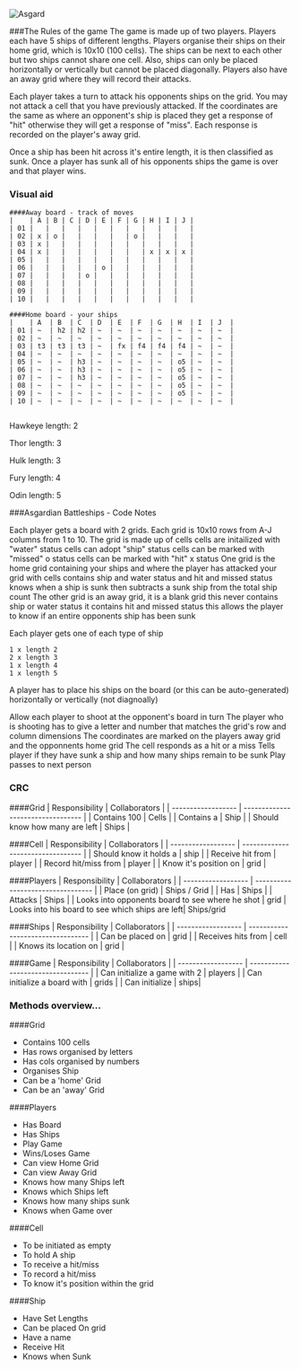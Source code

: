 ![Asgard](http://img1.wikia.nocookie.net/__cb20131207032431/disney/images/0/0b/Asgard.jpg "Asgard")

###The Rules of the game
The game is made up of two players. Players each have 5 ships of different lengths. Players organise their ships on their home grid, which is 10x10 (100 cells). The ships can be next to each other but two ships cannot share one cell. Also, ships can only be placed horizontally or vertically but cannot be placed diagonally. Players also have an away grid where they will record their attacks.

Each player takes a turn to attack his opponents ships on the grid. You may not attack a cell that you have previously attacked. If the coordinates are the same as where an opponent's ship is placed they get a response of "hit" otherwise they will get a response of "miss". Each response is recorded on the player's away grid.

Once a ship has been hit across it's entire length, it is then classified as sunk. Once a player has sunk all of his opponents ships the game is over and that player wins.

### Visual aid
`````````
####Away board - track of moves
|    | A | B | C | D | E | F | G | H | I | J |
| 01 |   |   |   |   |   |   |   |   |   |   |
| 02 | x | o |   |   |   |   | o |   |   |   |
| 03 | x |   |   |   |   |   |   |   |   |   |
| 04 | x |   |   |   |   |   |   | x | x | x |
| 05 |   |   |   |   |   |   |   |   |   |   |
| 06 |   |   |   |   | o |   |   |   |   |   |
| 07 |   |   |   | o |   |   |   |   |   |   |
| 08 |   |   |   |   |   |   |   |   |   |   |
| 09 |   |   |   |   |   |   |   |   |   |   |
| 10 |   |   |   |   |   |   |   |   |   |   |

####Home board - your ships
|    | A  | B  | C  | D  | E  | F  | G  | H  | I  | J  |
| 01 | ~  | h2 | h2 | ~  | ~  | ~  | ~  | ~  | ~  | ~  |
| 02 | ~  | ~  | ~  | ~  | ~  | ~  | ~  | ~  | ~  | ~  |
| 03 | t3 | t3 | t3 | ~  | fx | f4 | f4 | f4 | ~  | ~  |
| 04 | ~  | ~  | ~  | ~  | ~  | ~  | ~  | ~  | ~  | ~  |
| 05 | ~  | ~  | h3 | ~  | ~  | ~  | ~  | o5 | ~  | ~  |
| 06 | ~  | ~  | h3 | ~  | ~  | ~  | ~  | o5 | ~  | ~  |
| 07 | ~  | ~  | h3 | ~  | ~  | ~  | ~  | o5 | ~  | ~  |
| 08 | ~  | ~  | ~  | ~  | ~  | ~  | ~  | o5 | ~  | ~  |
| 09 | ~  | ~  | ~  | ~  | ~  | ~  | ~  | o5 | ~  | ~  |
| 10 | ~  | ~  | ~  | ~  | ~  | ~  | ~  | ~  | ~  | ~  |


``````````

Hawkeye length: 2

Thor length: 3

Hulk length: 3

Fury length: 4

Odin length: 5


###Asgardian Battleships - Code Notes

Each player gets a board with 2 grids.
	Each grid is 10x10
		rows from A-J
		columns from 1  to 10.
	The grid is made up of cells
		cells are initailized with "water" status
		cells can adopt "ship" status
		cells can be marked with "missed" o status
		cells can be marked with "hit" x status
	One grid is the home grid containing your ships and where the player has attacked your grid
		with cells
			contains ship and water status
			and hit and missed status
		knows when a ship is sunk
			then subtracts a sunk ship from the total ship count
	The other grid is an away grid, it is a blank grid
		this never contains ship or water status
		it contains hit and missed status
		this allows the player to know if an entire opponents ship has been sunk

Each player gets one of each type of ship

	1 x length 2
	2 x length 3
	1 x length 4
	1 x length 5

A player has to place his ships on the board (or this can be auto-generated)
	horizontally or vertically (not diagnoally)


Allow each player to shoot at the opponent's board in turn
	The player who is shooting has to give a letter and number that matches the grid's row and column dimensions
	The coordinates are marked on the players away grid and the opponnents home grid
	The cell responds as a hit or a miss
	Tells player if they have sunk a ship and how many ships remain to be sunk
	Play passes to next person



### CRC
####Grid
| Responsibility     | Collaborators 					 |
| ------------------ | --------------------------------- |
| Contains 100 | Cells |
| Contains a | Ship |
| Should know how many are left | Ships |


####Cell
| Responsibility     | Collaborators 					 |
| ------------------ | --------------------------------- |
| Should know it holds a | ship |
| Receive hit from | player |
| Record hit/miss from | player |
| Know it's position on | grid |


####Players
| Responsibility     | Collaborators 					 |
| ------------------ | --------------------------------- |
| Place (on grid) | Ships / Grid |
| Has | Ships |
| Attacks | Ships |
| Looks into opponents board to see where he shot | grid
| Looks into his board to see which ships are left| Ships/grid


####Ships
| Responsibility     | Collaborators 					 |
| ------------------ | --------------------------------- |
| Can be placed on | grid |
| Receives hits from | cell |
| Knows its location on | grid |


####Game
| Responsibility     | Collaborators 					 |
| ------------------ | --------------------------------- |
| Can initialize a game with 2  | players |
| Can initialize a board with | grids |
| Can initialize | ships|

### Methods overview...
####Grid
* Contains 100 cells
* Has rows organised by letters
* Has cols organised by numbers
* Organises Ship
* Can be a 'home' Grid
* Can be an 'away' Grid


####Players
* Has Board
* Has Ships
* Play Game
* Wins/Loses Game
* Can view Home Grid
* Can view Away Grid
* Knows how many Ships left
* Knows which Ships left
* Knows how many ships sunk
* Knows when Game over


####Cell
* To be initiated as empty
* To hold A ship
* To receive a hit/miss
* To record a hit/miss
* To know it's position within the grid


####Ship
* Have Set Lengths
* Can be placed On grid
* Have a name
* Receive Hit
* Knows when Sunk